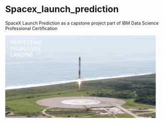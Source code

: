 # Spacex_launch_prediction
SpaceX Launch Prediction as a capstone project part of IBM Data Science Professional Certification 

![launching](/Misc/68747470733a2f2f6d65646961302e67697068792e636f6d2f6d656469612f336f37614435554a344147745a56514a4d732f67697068792e676966.gif)

